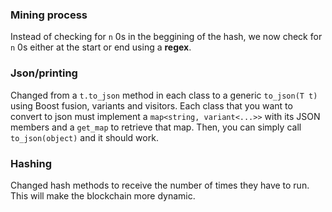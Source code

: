 ### Mining process

Instead of checking for `n` 0s in the beggining of the hash, we now check for `n` 0s either at the start or end using a **regex**.

### Json/printing

Changed from a `t.to_json` method in each class to a generic `to_json(T t)` using Boost fusion, variants and visitors.
Each class that you want to convert to json must implement a `map<string, variant<...>>` with its JSON members and a `get_map` to retrieve that map.
Then, you can simply call `to_json(object)` and it should work.

### Hashing

Changed hash methods to receive the number of times they have to run. This will make the blockchain more dynamic.